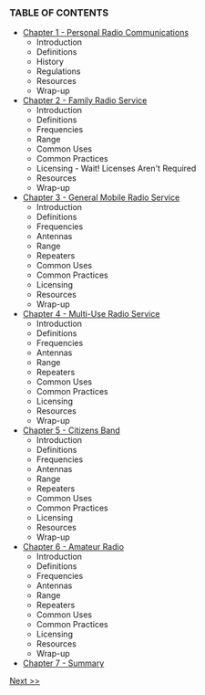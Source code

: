 ### TABLE OF CONTENTS

* [Chapter 1 - Personal Radio Communications](020-chapter-01.md)
  * Introduction
  * Definitions
  * History
  * Regulations
  * Resources
  * Wrap-up
* [Chapter 2 - Family Radio Service](030-chapter-02.md)
  * Introduction
  * Definitions
  * Frequencies
  * Range
  * Common Uses
  * Common Practices
  * Licensing - Wait! Licenses Aren't Required
  * Resources
  * Wrap-up
* [Chapter 3 - General Mobile Radio Service](040-chapter-03.md)
  * Introduction
  * Definitions
  * Frequencies
  * Antennas
  * Range
  * Repeaters
  * Common Uses
  * Common Practices
  * Licensing
  * Resources
  * Wrap-up
* [Chapter 4 - Multi-Use Radio Service](050-chapter-04.md)
  * Introduction
  * Definitions
  * Frequencies
  * Antennas
  * Range
  * Repeaters
  * Common Uses
  * Common Practices
  * Licensing
  * Resources
  * Wrap-up
* [Chapter 5 - Citizens Band](060-chapter-05.md)
  * Introduction
  * Definitions
  * Frequencies
  * Antennas
  * Range
  * Repeaters
  * Common Uses
  * Common Practices
  * Licensing
  * Resources
  * Wrap-up
* [Chapter 6 - Amateur Radio](070-chapter-06.md)
  * Introduction
  * Definitions
  * Frequencies
  * Antennas
  * Range
  * Repeaters
  * Common Uses
  * Common Practices
  * Licensing
  * Resources
  * Wrap-up
* [Chapter 7 - Summary](080-chapter-07.md)

[Next >>](010-chapter-00.md)
